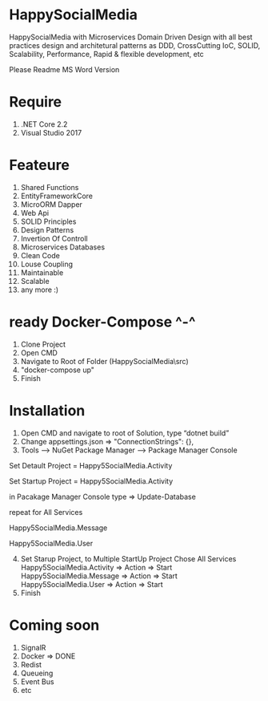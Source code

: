 # HappySocialMedia
HappySocialMedia with Microservices Domain Driven Design with all best practices design and architetural patterns as DDD, CrossCutting IoC, SOLID, Scalability, Performance, Rapid & flexible development, etc

Please Readme MS Word Version

# Require 
1. .NET Core 2.2
2. Visual Studio 2017

# Feateure 
1. Shared Functions 
2. EntityFrameworkCore
3. MicroORM Dapper
4. Web Api
5. SOLID Principles 
6. Design Patterns
7. Invertion Of Controll
8. Microservices Databases
9. Clean Code
10. Louse Coupling
11. Maintainable
12. Scalable
13. any more :)

# ready Docker-Compose ^-^
1. Clone Project
2. Open CMD
3. Navigate to Root of Folder (HappySocialMedia\src)
4. "docker-compose up"
5. Finish

# Installation
1. Open CMD and navigate to root of Solution, type “dotnet build”
2. Change appsettings.json => 	"ConnectionStrings": {},
3. Tools –> NuGet Package Manager –> Package Manager Console

Set Detault Project = Happy5SocialMedia.Activity

Set Startup Project = Happy5SocialMedia.Activity

in Pacakage Manager Console type => Update-Database 

repeat for All Services

Happy5SocialMedia.Message

Happy5SocialMedia.User

4. Set Starup Project, to Multiple StartUp Project
Chose All Services
Happy5SocialMedia.Activity => Action => Start
Happy5SocialMedia.Message => Action => Start
Happy5SocialMedia.User => Action => Start
5. Finish 

# Coming soon
1. SignalR 
2. Docker => DONE
3. Redist
4. Queueing
5. Event Bus
6. etc
